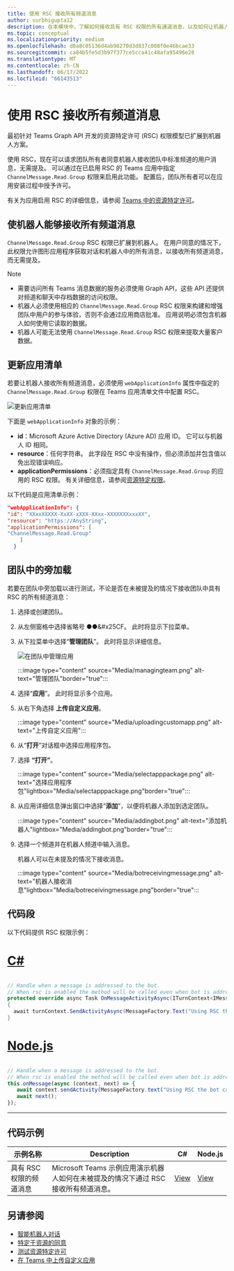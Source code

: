 ```yaml
---
title: 使用 RSC 接收所有频道消息
author: surbhigupta12
description: 在本模块中，了解如何接收具有 RSC 权限的所有通道消息，以及如何让机器人接收所有通道消息
ms.topic: conceptual
ms.localizationpriority: medium
ms.openlocfilehash: d0a8c05136d4ab98270d3d837c008f0e46bcae33
ms.sourcegitcommit: ca84b5fe5d3b97f377ce5cca41c48afa95496e28
ms.translationtype: MT
ms.contentlocale: zh-CN
ms.lasthandoff: 06/17/2022
ms.locfileid: "66143513"
---
```

# <a name="receive-all-channel-messages-with-rsc"></a>使用 RSC 接收所有频道消息

最初针对 Teams Graph API 开发的资源特定许可 (RSC) 权限模型已扩展到机器人方案。

使用 RSC，现在可以请求团队所有者同意机器人接收团队中标准频道的用户消息，无需提及。 可以通过在已启用 RSC 的 Teams 应用中指定 `ChannelMessage.Read.Group` 权限来启用此功能。 配置后，团队所有者可以在应用安装过程中授予许可。

有关为应用启用 RSC 的详细信息，请参阅 [Teams 中的资源特定许可](/microsoftteams/platform/graph-api/rsc/resource-specific-consent#update-your-teams-app-manifest)。

## <a name="enable-bots-to-receive-all-channel-messages"></a>使机器人能够接收所有频道消息

`ChannelMessage.Read.Group` RSC 权限已扩展到机器人。 在用户同意的情况下，此权限允许图形应用程序获取对话和机器人中的所有消息，以接收所有频道消息，而无需提及。

> [!NOTE]
>
> * 需要访问所有 Teams 消息数据的服务必须使用 Graph API，这些 API 还提供对频道和聊天中存档数据的访问权限。
> * 机器人必须使用相应的 `ChannelMessage.Read.Group` RSC 权限来构建和增强团队中用户的参与体验，否则不会通过应用商店批准。 应用说明必须包含机器人如何使用它读取的数据。
> * 机器人可能无法使用 `ChannelMessage.Read.Group` RSC 权限来提取大量客户数据。

## <a name="update-app-manifest"></a>更新应用清单

若要让机器人接收所有频道消息，必须使用 `webApplicationInfo` 属性中指定的 `ChannelMessage.Read.Group` 权限在 Teams 应用清单文件中配置 RSC。

![更新应用清单](~/bots/how-to/conversations/Media/appmanifest.png)


下面是 `webApplicationInfo` 对象的示例：

* **id**：Microsoft Azure Active Directory (Azure AD) 应用 ID。 它可以与机器人 ID 相同。
* **resource**：任何字符串。 此字段在 RSC 中没有操作，但必须添加并包含值以免出现错误响应。
* **applicationPermissions**：必须指定具有 `ChannelMessage.Read.Group` 的应用的 RSC 权限。 有关详细信息，请参阅[资源特定权限](/microsoftteams/platform/graph-api/rsc/resource-specific-consent#resource-specific-permissions)。

以下代码是应用清单示例：

```json
"webApplicationInfo": {
"id": "XXxxXXXXX-XxXX-xXXX-XXxx-XXXXXXXxxxXX",
"resource": "https://AnyString",
"applicationPermissions": [
"ChannelMessage.Read.Group"
    ]
  }
```

## <a name="sideload-in-a-team"></a>团队中的旁加载

若要在团队中旁加载以进行测试，不论是否在未被提及的情况下接收团队中具有 RSC 的所有频道消息：

1. 选择或创建团队。
1. 从左侧窗格中选择省略号 &#x25CF;&#x25CF;&#x25CF。 此时将显示下拉菜单。
1. 从下拉菜单中选择“**管理团队**”。 此时将显示详细信息。

   ![在团队中管理应用](~/bots/how-to/conversations/Media/managingteam.png)

      :::image type="content" source="Media/managingteam.png" alt-text="管理团队"border="true":::

1. 选择“**应用**”。 此时将显示多个应用。
1. 从右下角选择 **上传自定义应用**。

      :::image type="content" source="Media/uploadingcustomapp.png" alt-text="上传自定义应用":::
  
1. 从“**打开**”对话框中选择应用程序包。
1. 选择 **“打开”**。

      :::image type="content" source="Media/selectapppackage.png" alt-text="选择应用程序包"lightbox="Media/selectapppackage.png"border="true":::

1. 从应用详细信息弹出窗口中选择“**添加**”，以便将机器人添加到选定团队。

      :::image type="content" source="Media/addingbot.png" alt-text="添加机器人"lightbox="Media/addingbot.png"border="true":::

1. 选择一个频道并在机器人频道中输入消息。

    机器人可以在未提及的情况下接收消息。

      :::image type="content" source="Media/botreceivingmessage.png" alt-text="机器人接收消息"lightbox="Media/botreceivingmessage.png"border="true":::

## <a name="code-snippets"></a>代码段

以下代码提供 RSC 权限示例：

# <a name="c"></a>[C#](#tab/dotnet)

```csharp

// Handle when a message is addressed to the bot. 
// When rsc is enabled the method will be called even when bot is addressed without being @mentioned
protected override async Task OnMessageActivityAsync(ITurnContext<IMessageActivity> turnContext, CancellationToken cancellationToken)
{
  await turnContext.SendActivityAsync(MessageFactory.Text("Using RSC the bot can recieve messages across channels in team without being @mentioned."));
}
```

# <a name="nodejs"></a>[Node.js](#tab/nodejs)

```javascript

// Handle when a message is addressed to the bot. 
// When rsc is enabled the method will be called even when bot is addressed without being @mentioned
this.onMessage(async (context, next) => {
   await context.sendActivity(MessageFactory.text("Using RSC the bot can recieve messages across channles in team without being @mentioned."))
   await next();
});
```

---

## <a name="code-sample"></a>代码示例

| 示例名称 | Description | C# |Node.js|
|-------------|-------------|------|----|
|具有 RSC 权限的频道消息| Microsoft Teams 示例应用演示机器人如何在未被提及的情况下通过 RSC 接收所有频道消息。| [View](https://github.com/OfficeDev/Microsoft-Teams-Samples/tree/main/samples/bot-receive-channel-messages-withRSC/csharp) | [View](https://github.com/OfficeDev/Microsoft-Teams-Samples/tree/main/samples/bot-receive-channel-messages-withRSC/nodejs) |

## <a name="see-also"></a>另请参阅

* [智能机器人对话](/microsoftteams/platform/bots/how-to/conversations/conversation-basics)
* [特定于资源的同意](/microsoftteams/resource-specific-consent)
* [测试资源特定许可](/microsoftteams/platform/graph-api/rsc/test-resource-specific-consent)
* [在 Teams 中上传自定义应用](~/concepts/deploy-and-publish/apps-upload.md)
